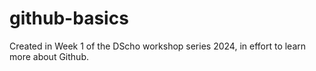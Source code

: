 # github-basics
Created in Week 1 of the DScho workshop series 2024, in effort to learn more about Github.
